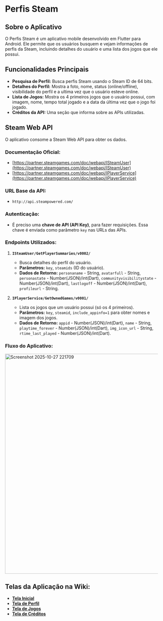 # Perfis Steam

## Sobre o Aplicativo

O Perfis Steam é um aplicativo mobile desenvolvido em Flutter para Android. Ele permite que os usuários busquem e vejam informações de perfis da Steam, incluindo detalhes do usuário e uma lista dos jogos que ele possui.

## Funcionalidades Principais

* **Pesquisa de Perfil:** Busca perfis Steam usando o Steam ID de 64 bits.
* **Detalhes do Perfil:** Mostra a foto, nome, status (online/offline), visibilidade do perfil e a ultima vez que o usuário esteve online.
* **Lista de Jogos:** Mostra os 4 primeiros jogos que o usuário possui, com imagem, nome, tempo total jogado e a data da última vez que o jogo foi jogado.
* **Créditos da API:** Uma seção que informa sobre as APIs utilizadas.

## Steam Web API

O aplicativo consome a Steam Web API para obter os dados.

### Documentação Oficial:

* [https://partner.steamgames.com/doc/webapi/ISteamUser](https://partner.steamgames.com/doc/webapi/ISteamUser)
* [https://partner.steamgames.com/doc/webapi/IPlayerService](https://partner.steamgames.com/doc/webapi/IPlayerService)

### URL Base da API:

* `http://api.steampowered.com/`

### Autenticação:

* É preciso uma **chave de API (API Key)**, para fazer requisições. Essa chave é enviada como parâmetro `key` nas URLs das APIs.

### Endpoints Utilizados:

1.  **`ISteamUser/GetPlayerSummaries/v0002/`**
    * Busca detalhes do perfil do usuário.
    * **Parâmetros:** `key`, `steamids` (ID do usuário).
    * **Dados de Retorno:** `personaname` - String, `avatarfull` - String, `personastate` - Number(JSON)/int(Dart), `communityvisibilitystate` - Number(JSON)/int(Dart), `lastlogoff` - Number(JSON)/int(Dart), `profileurl` - String.

2.  **`IPlayerService/GetOwnedGames/v0001/`**
    * Lista os jogos que um usuário possui (só os 4 primeiros).
    * **Parâmetros:** `key`, `steamid`, `include_appinfo=1` para obter nomes e imagem dos jogos.
    * **Dados de Retorno:** `appid` - Number(JSON)/int(Dart), `name` - String, `playtime_forever` - Number(JSON)/int(Dart), `img_icon_url` - String, `rtime_last_played` - Number(JSON)/int(Dart).
  
### Fluxo do Aplicativo:


<img width="843" height="722" alt="Screenshot 2025-10-27 221709" src="https://github.com/user-attachments/assets/688bc1de-ff0f-45f8-bc34-deb2d2d15d49" />

## Telas da Aplicação na Wiki:

* [**Tela Inicial**](https://github.com/hudson12345/App-UserSteam/wiki/Página-Inicial)
* [**Tela de Perfil**](https://github.com/hudson12345/App-UserSteam/wiki/Perfil)
* [**Tela de Jogos**](https://github.com/hudson12345/App-UserSteam/wiki/Jogos)
* [**Tela de Créditos**](https://github.com/hudson12345/App-UserSteam/wiki/Créditos)
